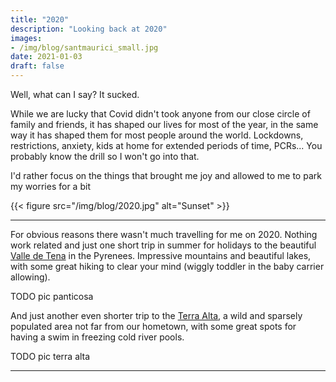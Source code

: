 ```yaml
---
title: "2020"
description: "Looking back at 2020"
images:
- /img/blog/santmaurici_small.jpg
date: 2021-01-03
draft: false
---
```



Well, what can I say? It sucked.

While we are lucky that Covid didn't took anyone from our close circle of family and friends, it has shaped our lives for most of the year, in the same way it has shaped them for most people around the world. Lockdowns, restrictions, anxiety, kids at home for extended periods of time, PCRs... You probably know the drill so I won't go into that.

I'd rather focus on the things that brought me joy and allowed to me to park my worries for a bit

{{< figure src="/img/blog/2020.jpg" alt="Sunset" >}}

---

For obvious reasons there wasn't much travelling for me on 2020. Nothing work related and just one short trip in summer for holidays to the beautiful [Valle de Tena](https://www.flickr.com/search/?text=valle%20de%20tena) in the Pyrenees. Impressive mountains and beautiful lakes, with some great hiking to clear your mind (wiggly toddler in the baby carrier allowing).

TODO pic panticosa


And just another even shorter trip to the [Terra Alta](https://www.flickr.com/search/?text=terra%20alta), a wild and sparsely populated area not far from our hometown, with some great spots for having a swim in freezing cold river pools.

TODO pic terra alta

---



